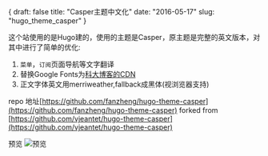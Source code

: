 {
draft: false
title: "Casper主题中文化"
date: "2016-05-17"
slug: "hugo_theme_casper"
}


这个站使用的是Hugo建的，使用的主题是Casper，原主题是完整的英文版本，对其中进行了简单的优化:

1. `菜单`，`订阅`页面导航等文字翻译
2. 替换Google Fonts为[科大博客的CDN](https://servers.ustclug.org/2014/06/blog-googlefonts-speedup/)
3. 正文字体英文用merriweather,fallback成黑体(视浏览器支持)

repo 地址[https://github.com/fanzheng/hugo-theme-casper](https://github.com/fanzheng/hugo-theme-casper)
forked from [https://github.com/vjeantet/hugo-theme-casper](https://github.com/vjeantet/hugo-theme-casper)

预览
![预览](https://dn-zhim.qbox.me/hugo_capser_theme.png)